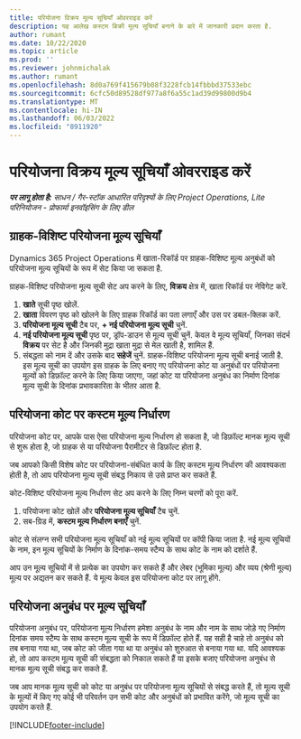 ```yaml
---
title: परियोजना विक्रय मूल्य सूचियाँ ओवरराइड करें
description: यह आलेख कस्टम बिक्री मूल्य सूचियाँ बनाने के बारे में जानकारी प्रदान करता है.
author: rumant
ms.date: 10/22/2020
ms.topic: article
ms.prod: ''
ms.reviewer: johnmichalak
ms.author: rumant
ms.openlocfilehash: 8d0a769f415679b08f3228fcb14fbbbd37533ebc
ms.sourcegitcommit: 6cfc50d89528df977a8f6a55c1ad39d99800d9b4
ms.translationtype: MT
ms.contentlocale: hi-IN
ms.lasthandoff: 06/03/2022
ms.locfileid: "8911920"
---
```

# <a name="override-project-sales-price-lists"></a>परियोजना विक्रय मूल्य सूचियाँ ओवरराइड करें

_**पर लागू होता है:** साधन / गैर-स्टॉक आधारित परिदृश्यों के लिए Project Operations, Lite परिनियोजन - प्रोफार्मा इनवॉइसिंग के लिए डील_

## <a name="customer-specific-project-price-lists"></a>ग्राहक-विशिष्ट परियोजना मूल्य सूचियाँ

Dynamics 365 Project Operations में खाता-रिकॉर्ड पर ग्राहक-विशिष्ट मूल्य अनुबंधों को परियोजना मूल्य सूचियों के रूप में सेट किया जा सकता है.

ग्राहक-विशिष्ट परियोजना मूल्य सूची सेट अप करने के लिए, **विक्रय** क्षेत्र में, खाता रिकॉर्ड पर नेविगेट करें.

1. **खाते** सूची पृष्ठ खोलें.
2. **खाता** विवरण पृष्ठ को खोलने के लिए ग्राहक रिकॉर्ड का पता लगाएँ और उस पर डबल-क्लिक करें.
3. **परियोजना मूल्य सूची** टैब पर, **+ नई परियोजना मूल्य सूची** चुनें.
4. **नई परियोजना मूल्य सूची** पृष्ठ पर, ड्रॉप-डाउन से मूल्य सूची चुनें. केवल वे मूल्य सूचियाँ, जिनका संदर्भ **विक्रय** पर सेट है और जिनकी मुद्रा खाता मुद्रा से मेल खाती है, शामिल हैं.
5. संबद्धता को नाम दें और उसके बाद **सहेजें** चुनें. ग्राहक-विशिष्ट परियोजना मूल्य सूची बनाई जाती है. इस मूल्य सूची का उपयोग इस ग्राहक के लिए बनाए गए परियोजना कोट या अनुबंधों पर परियोजना मूल्यों को डिफ़ॉल्ट करने के लिए किया जाएगा, जहां कोट या परियोजना अनुबंध का निर्माण दिनांक मूल्य सूची के दिनांक प्रभावकारिता के भीतर आता है.

## <a name="custom-pricing-on-project-quotes"></a>परियोजना कोट पर कस्टम मूल्य निर्धारण

परियोजना कोट पर, आपके पास ऐसा परियोजना मूल्य निर्धारण हो सकता है, जो डिफ़ॉल्ट मानक मूल्य सूची से शुरू होता है, जो ग्राहक से या परियोजना पैरामीटर से डिफ़ॉल्ट होता है.

जब आपको किसी विशेष कोट पर परियोजना-संबंधित कार्य के लिए कस्टम मूल्य निर्धारण की आवश्यकता होती है, तो आप परियोजना मूल्य सूची संबद्ध निकाय से उसे प्राप्त कर सकते हैं.

कोट-विशिष्ट परियोजना मूल्य निर्धारण सेट अप करने के लिए निम्न चरणों को पूरा करें.

1. परियोजना कोट खोलें और **परियोजना मूल्य सूचियाँ** टैब चुनें.
2. सब-ग्रिड में, **कस्टम मूल्य निर्धारण बनाएँ** चुनें.

कोट से संलग्न सभी परियोजना मूल्य सूचियाँ को नई मूल्य सूचियों पर कॉपी किया जाता है. नई मूल्य सूचियों के नाम, इन मूल्य सूचियों के निर्माण के दिनांक-समय स्टैम्प के साथ कोट के नाम को दर्शाते हैं.

आप उन मूल्य सूचियों में से प्रत्येक का उपयोग कर सकते हैं और लेबर (भूमिका मूल्य) और व्यय (श्रेणी मूल्य) मूल्य पर अद्यतन कर सकते हैं. ये मूल्य केवल इस परियोजना कोट पर लागू होंगे.

## <a name="price-lists-on-a-project-contract"></a>परियोजना अनुबंध पर मूल्य सूचियाँ

परियोजना अनुबंध पर, परियोजना मूल्य निर्धारण हमेशा अनुबंध के नाम और नाम के साथ जोड़े गए निर्माण दिनांक समय स्टैम्प के साथ कस्टम मूल्य सूची के रूप में डिफ़ॉल्ट होते हैं. यह सही है चाहे तो अनुबंध को तब बनाया गया था, जब कोट को जीता गया था या अनुबंध को शुरुआत से बनाया गया था. यदि आवश्यक हो, तो आप कस्टम मूल्य सूची की संबद्धता को निकाल सकते हैं या इसके बजाए परियोजना अनुबंध से मानक मूल्य सूची संबद्ध कर सकते हैं.

जब आप मानक मूल्य सूची को कोट या अनुबंध पर परियोजना मूल्य सूचियों से संबद्ध करते हैं, तो मूल्य सूची के मूल्यों में किए गए कोई भी परिवर्तन उन सभी कोट और अनुबंधों को प्रभावित करेंगे, जो मूल्य सूची का उपयोग करते हैं.


[!INCLUDE[footer-include](../includes/footer-banner.md)]